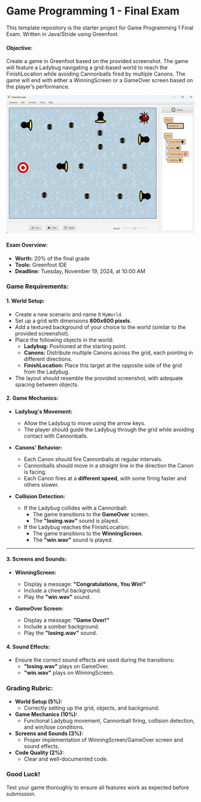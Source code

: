 # Game Programming 1 - Final Exam

This template repository is the starter project for Game Programming 1 Final Exam. Written in Java/Stride using Greenfoot.

#### **Objective:**
Create a game in Greenfoot based on the provided screenshot. The game will feature a Ladybug navigating a grid-based world to reach the FinishLocation while avoiding Cannonballs fired by multiple Canons. The game will end with either a WinningScreen or a GameOver screen based on the player’s performance.

![](Sample_World.png)

#### **Exam Overview:**
- **Worth:** 20% of the final grade
- **Tools:** Greenfoot IDE
- **Deadline:** Tuesday, November 19, 2024, at 10:00 AM

### **Game Requirements:**

#### 1. **World Setup:**
   - Create a new scenario and name it `MyWorld`.
   - Set up a grid with dimensions **800x600 pixels**.
   - Add a textured background of your choice to the world (similar to the provided screenshot).
   - Place the following objects in the world:
     - **Ladybug:** Positioned at the starting point.
     - **Canons:** Distribute multiple Canons across the grid, each pointing in different directions.
     - **FinishLocation:** Place this target at the opposite side of the grid from the Ladybug.
   - The layout should resemble the provided screenshot, with adequate spacing between objects.

#### 2. **Game Mechanics:**
   - **Ladybug's Movement:**
     - Allow the Ladybug to move using the arrow keys.
     - The player should guide the Ladybug through the grid while avoiding contact with Cannonballs.

   - **Canons' Behavior:**
     - Each Canon should fire Cannonballs at regular intervals.
     - Cannonballs should move in a straight line in the direction the Canon is facing.
     - Each Canon fires at a **different speed**, with some firing faster and others slower.

   - **Collision Detection:**
     - If the Ladybug collides with a Cannonball:
       - The game transitions to the **GameOver** screen.
       - The **"losing.wav"** sound is played.
     - If the Ladybug reaches the FinishLocation:
       - The game transitions to the **WinningScreen**.
       - The **"win.wav"** sound is played.

---

#### 3. **Screens and Sounds:**
   - **WinningScreen:**
     - Display a message: **"Congratulations, You Win!"**
     - Include a cheerful background.
     - Play the **"win.wav"** sound.

   - **GameOver Screen:**
     - Display a message: **"Game Over!"**
     - Include a somber background.
     - Play the **"losing.wav"** sound.

#### 4. **Sound Effects:**
   - Ensure the correct sound effects are used during the transitions:
     - **"losing.wav"** plays on GameOver.
     - **"win.wav"** plays on WinningScreen.

### **Grading Rubric:**
   - **World Setup (5%):**
     - Correctly setting up the grid, objects, and background.
   - **Game Mechanics (10%):**
     - Functional Ladybug movement, Cannonball firing, collision detection, and win/lose conditions.
   - **Screens and Sounds (3%):**
     - Proper implementation of WinningScreen/GameOver screen and sound effects.
   - **Code Quality (2%):**
     - Clear and well-documented code.

### **Good Luck!**
Test your game thoroughly to ensure all features work as expected before submission.